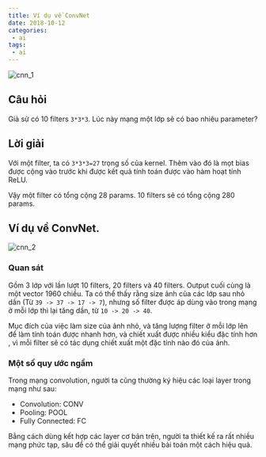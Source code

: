 ```yaml
---
title: Ví dụ về ConvNet
date: 2018-10-12
categories:
 - ai
tags:
 - ai
---
```

![cnn_1](https://user-images.githubusercontent.com/8240899/134886348-4df8f4dd-87bf-40ba-84fe-e8d54beb59f5.png)

## Câu hỏi
Giả sử có 10 filters `3*3*3`. Lúc này mạng một lớp sẽ có bao nhiêu parameter?

## Lời giải
Với một filter, ta có `3*3*3=27` trọng số của kernel.
Thêm vào đó là mọt bias được cộng vào trước khi được kết quả tính toán được vào hàm hoạt tính ReLU. 

Vậy một filter có tổng cộng 28 params. 10 filters sẽ có tổng cộng 280 params.

## Ví dụ về ConvNet.

![cnn_2](https://user-images.githubusercontent.com/8240899/134886368-7f40c814-8717-480a-94f3-cf1cf0472af8.png)

### Quan sát
Gồm 3 lớp với lần lượt 10 filters, 20 filters và 40 filters. Output cuối cùng là một vector 1960 chiều.
Ta có thể thấy rằng size ảnh của các lớp sau nhỏ dần (Từ `39 -> 37 -> 17 -> 7`), 
nhưng số filter được áp dùng vào trong mạng ở mỗi lớp thì lại tăng dần, từ `10 -> 20 -> 40`. 

Mục đích của việc làm size của ảnh nhỏ, và tăng lượng filter ở mỗi lớp lên để làm tính toán được nhanh hơn, 
và chiết xuất được nhiều kiểu đặc tính hơn , vì mỗi filter sẽ có tác dụng chiết xuất một đặc tính nào đó của ảnh.

### Một số quy ước ngầm
Trong mạng convolution, người ta cũng thường ký hiệu các loại layer trong mạng như sau:
- Convolution: CONV
- Pooling: POOL
- Fully Connected: FC

Bằng cách dùng kết hợp các layer cơ bản trên, người ta thiết kế ra rất nhiều mạng phức tạp, 
sâu để có thể giải quyết nhiều bài toán một cách hiệu quả.
